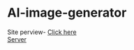 # AI-image-generator


Site perview- [Click here](https://mannat-ai-image.netlify.app/)  
[Server](https://ai-image-generator-kbdc.onrender.com)
